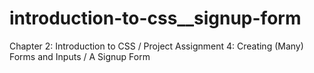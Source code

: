 # introduction-to-css__signup-form
Chapter 2: Introduction to CSS / Project Assignment 4: Creating (Many) Forms and Inputs / A Signup Form
